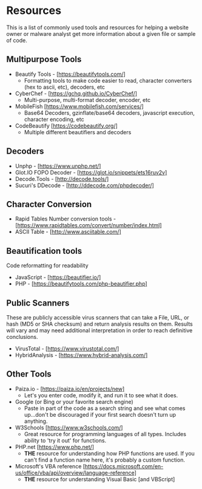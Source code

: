 # Resources
This is a list of commonly used tools and resources for helping a website owner or malware analyst get more information about a given file or sample of code.

## Multipurpose Tools
* Beautify Tools - [https://beautifytools.com/]
  * Formatting tools to make code easier to read, character converters (hex to ascii, etc), decoders, etc
* CyberChef - [https://gchq.github.io/CyberChef/]
  * Multi-purpose, multi-format decoder, encoder, etc
* MobileFish [https://www.mobilefish.com/services/]
  * Base64 Decoders, gzinflate/base64 decoders, javascript execution, character encoding, etc
* CodeBeautify [https://codebeautify.org/]
  * Multiple different beautifiers and decoders

## Decoders
* Unphp - [https://www.unphp.net/]
* Glot.IO FOPO Decoder - [https://glot.io/snippets/ets16ruv2v]
* Decode.Tools - [http://decode.tools/]
* Sucuri's DDecode - [http://ddecode.com/phpdecoder/]

## Character Conversion
* Rapid Tables Number conversion tools - [https://www.rapidtables.com/convert/number/index.html]
* ASCII Table - [http://www.asciitable.com/]

## Beautification tools
Code reformatting for readability
* JavaScript - [https://beautifier.io/]
* PHP - [https://beautifytools.com/php-beautifier.php]

## Public Scanners
These are publicly accessible virus scanners that can take a File, URL, or hash (MD5 or SHA checksum) and return analysis results on them. Results will vary and may need additional interpretation in order to reach definitive conclusions.
* VirusTotal - [https://www.virustotal.com/]
* HybridAnalysis - [https://www.hybrid-analysis.com/]

## Other Tools
* Paiza.io - [https://paiza.io/en/projects/new]
  * Let's you enter code, modify it, and run it to see what it does.
* Google (or Bing or your favorite search engine)
  * Paste in part of the code as a search string and see what comes up...don't be discouraged if your first search doesn't turn up anything.
* W3Schools [https://www.w3schools.com/]
  * Great resource for programming languages of all types. Includes ability to 'try it out' for functions.
* PHP.net [https://www.php.net/]
  * **THE** resource for understanding how PHP functions are used. If you can't find a function name here, it's probably a custom function.
* Microsoft's VBA reference [https://docs.microsoft.com/en-us/office/vba/api/overview/language-reference]
  * **THE** resource for understanding Visual Basic [and VBScript]
